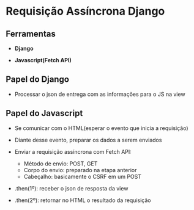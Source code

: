 # Requisição Assíncrona Django

## Ferramentas

* **Django**

* **Javascript(Fetch API)**

## Papel do Django

* Processar o json de entrega com as informações para o JS na view

## Papel do Javascript

* Se comunicar com o HTML(esperar o evento que inicia a requisição)

* Diante desse evento, preparar os dados a serem enviados

* Enviar a requisição assíncrona com Fetch API:
  * Método de envio: POST, GET
  * Corpo do envio: preparado na etapa anterior
  * Cabeçalho: basicamente o CSRF em um POST

* .then(1º): receber o json de resposta da view

* .then(2º): retornar no HTML o resultado da requisição

